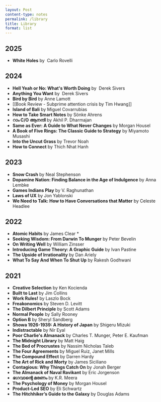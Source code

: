 ```yaml
---
layout: Post
content-type: notes
permalink: /library
title: Library
format: list
---
```


## 2025
- **White Holes** by  Carlo Rovelli

## 2024

- **Hell Yeah or No: What's Worth Doing** by  Derek Sivers
- **Anything You Want** by  Derek Sivers
- **Bird by Bird** by Anne Lamott
- [[Book Review - Subprime attention crisis by Tim Hwang]]
- **Island of Bali** by Miguel Covarrubias
- **How to Take Smart Notes** by Sönke Ahrens
- **റാം C/O ആനന്ദി** by Akhil P. Dharmajan
- **Same as Ever: A Guide to What Never Changes** by Morgan Housel
- **A Book of Five Rings: The Classic Guide to Strategy** by Miyamoto Musashi
- **Into the Uncut Grass** by Trevor Noah 
- **How to Connect** by Thich Nhat Hanh

##  2023

- **Snow Crash** by Neal Stephenson
- **Dopamine Nation: Finding Balance in the Age of Indulgence** by Anna Lembke
- **Games Indians Play** by V. Raghunathan
- **Laws of UX** by Jon Yablonski
- **We Need to Talk: How to Have Conversations that Matter** by Celeste Headlee

## 2022
- **Atomic Habits** by James Clear *
- **Seeking Wisdom: From Darwin To Munger** by Peter Bevelin
- **On Writing Well** by William Zinsser
- **Introducing Game Theory: A Graphic Guide** by Ivan Pastine
- **The Upside of Irrationality** by Dan Ariely
- **What To Say And When To Shut Up** by Rakesh Godhwani

## 2021
- **Creative Selection** by Ken Kocienda 
- **Built to Last** by Jim Collins
- **Work Rules!** by Laszlo Bock 
- **Freakonomics** by Steven D. Levitt
- **The Dilbert Principle** by Scott Adams
- **Normal People** by Sally Rooney 
- **Option B** by Sheryl Sandberg
- **Showa 1926-1939: A History of Japan** by Shigeru Mizuki
- **Indistractable** by Nir Eyal
- **Poor Charlie's Almanack** by Charles T. Munger, Peter E. Kaufman
- **The Midnight Library** by Matt Haig
- **The Bed of Procrustes** by Nassim Nicholas Taleb
- **The Four Agreements** by Miguel Ruiz, Janet Mills
- **The Compound Effect** by Darren Hardy
- **The Art of Rick and Morty** by James Siciliano
- **Contagious: Why Things Catch On** by Jonah Berger
- **The Almanack of Naval Ravikant** by Eric Jorgenson
- **ഭഗവാന്റെ മരണം** by K.R. Meera
- **The Psychology of Money** by Morgan Housel
- **Product-Led SEO** by Eli Schwartz
- **The Hitchhiker’s Guide to the Galaxy** by Douglas Adams


